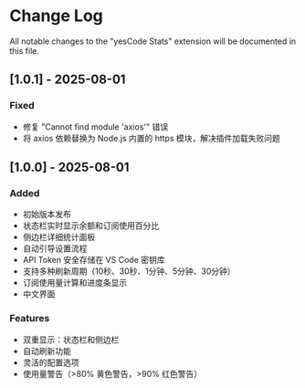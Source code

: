 # Change Log

All notable changes to the "yesCode Stats" extension will be documented in this file.

## [1.0.1] - 2025-08-01

### Fixed
- 修复 "Cannot find module 'axios'" 错误
- 将 axios 依赖替换为 Node.js 内置的 https 模块，解决插件加载失败问题

## [1.0.0] - 2025-08-01

### Added
- 初始版本发布
- 状态栏实时显示余额和订阅使用百分比
- 侧边栏详细统计面板
- 自动引导设置流程
- API Token 安全存储在 VS Code 密钥库
- 支持多种刷新周期（10秒、30秒、1分钟、5分钟、30分钟）
- 订阅使用量计算和进度条显示
- 中文界面

### Features
- 双重显示：状态栏和侧边栏
- 自动刷新功能
- 灵活的配置选项
- 使用量警告（>80% 黄色警告，>90% 红色警告）